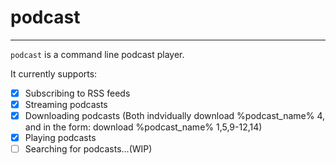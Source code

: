  # podcast
 ---
 `podcast` is a command line podcast player.
 
 It currently supports:
- [x] Subscribing to RSS feeds
- [x] Streaming podcasts
- [x] Downloading podcasts (Both indvidually download %podcast_name% 4, and in the form: download %podcast_name% 1,5,9-12,14)
- [x] Playing podcasts
- [ ] Searching for podcasts...(WIP)
